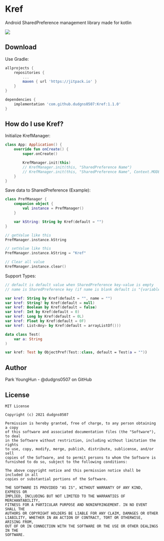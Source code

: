 # Kref
 Android SharedPreference management library made for kotlin

 [![](https://jitpack.io/v/dudgns0507/kref.svg)](https://jitpack.io/#dudgns0507/kref)  

Download
-------------------

Use Gradle:

```gradle
allprojects {
    repositories {
        ...
        maven { url 'https://jitpack.io' }
    }
}

dependencies {
    implementation 'com.github.dudgns0507:Kref:1.1.0'
}
```


How do I use Kref?
-------------------

Initialize KrefManager:

```kotlin
class App: Application() {
    override fun onCreate() {
        super.onCreate()

        KrefManager.init(this)
        // KrefManager.init(this, "SharedPreference Name")
        // KrefManager.init(this, "SharedPreference Name", Context.MODE_PRIVATE)
    }
}
```

Save data to SharedPreference (Example):

```kotlin
class PrefManager {
    companion object {
        val instance = PrefManager()
    }

    var kString: String by Kref(default = "")
}

// getValue like this
PrefManager.instance.kString

// setValue like this
PrefManager.instance.kString = "Kref"

// Clear all value
KrefManager.instance.clear()
```

Support Types:

```kotlin
// default is default value when SharedPreference key-value is empty
// name is SharedPreference key (if name is blank default is "{variable name}_Kref")

var kref: String by Kref(default = "", name = "")
var kref: String? by Kref(default = null)
var kref: Boolean by Kref(default = false)
var kref: Int by Kref(default = 0)
var kref: Long by Kref(default = 0L)
var kref: Float by Kref(default = 0F)
var kref: List<Any> by Kref(default = arrayListOf()))

data class Test(
    var a: String
)

var kref: Test by ObjectPref(Test::class, default = Test(a = ""))
```

Author
------
Park YoungHun - @dudgns0507 on GitHub

License
-------
```
MIT License

Copyright (c) 2021 dudgns0507

Permission is hereby granted, free of charge, to any person obtaining a copy
of this software and associated documentation files (the "Software"), to deal
in the Software without restriction, including without limitation the rights
to use, copy, modify, merge, publish, distribute, sublicense, and/or sell
copies of the Software, and to permit persons to whom the Software is
furnished to do so, subject to the following conditions:

The above copyright notice and this permission notice shall be included in all
copies or substantial portions of the Software.

THE SOFTWARE IS PROVIDED "AS IS", WITHOUT WARRANTY OF ANY KIND, EXPRESS OR
IMPLIED, INCLUDING BUT NOT LIMITED TO THE WARRANTIES OF MERCHANTABILITY,
FITNESS FOR A PARTICULAR PURPOSE AND NONINFRINGEMENT. IN NO EVENT SHALL THE
AUTHORS OR COPYRIGHT HOLDERS BE LIABLE FOR ANY CLAIM, DAMAGES OR OTHER
LIABILITY, WHETHER IN AN ACTION OF CONTRACT, TORT OR OTHERWISE, ARISING FROM,
OUT OF OR IN CONNECTION WITH THE SOFTWARE OR THE USE OR OTHER DEALINGS IN THE
SOFTWARE.
```